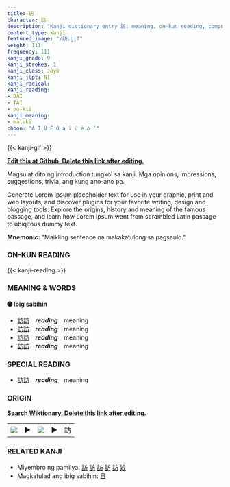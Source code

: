 ```yaml
---
title: 訪
character: 訪
description: "Kanji dictionary entry 訪: meaning, on-kun reading, compounds, origin, related kanji"
content_type: kanji
featured_image: "/訪.gif"
weight: 111
frequency: 111
kanji_grade: 9
kanji_strokes: 1
kanji_class: Jōyō
kanji_jlpt: N1
kanji_radical: 
kanji_reading: 
- DAI
- TAI
- oo-kii
kanji_meaning:
- malaki
chōon: "Ā Ī Ū Ē Ō ā ī ū ē ō ’"
---
```

[//]: # (Don't edit the line below. Kanji animated GIF code is automatically generated.)
{{< kanji-gif >}}

[//]: # (Edit below this line.)

**[Edit this at Github. Delete this link after editing.](https://github.com/tim0g/tim/tree/main/content/kanji/訪/index.md)**

Magsulat dito ng introduction tungkol sa kanji. Mga opinions, impressions, suggestions, trivia, ang kung ano-ano pa.

Generate Lorem Ipsum placeholder text for use in your graphic, print and web layouts, and discover plugins for your favorite writing, design and blogging tools. Explore the origins, history and meaning of the famous passage, and learn how Lorem Ipsum went from scrambled Latin passage to ubiqitous dummy text.
 
**Mnemonic:** "Maikling sentence na makakatulong sa pagsaulo."

### ON-KUN READING

[//]: # (Don't edit the line below. ON-KUN READING code is automatically generated.)
{{< kanji-reading >}}

### MEANING & WORDS

#### ➊ **Ibig sabihin**
  - [訪](../訪)[訪](../訪)　***reading***　meaning
  - [訪](../訪)[訪](../訪)　***reading***　meaning
  - [訪](../訪)[訪](../訪)　***reading***　meaning
  - [訪](../訪)[訪](../訪)　***reading***　meaning

### SPECIAL READING
  - [訪](../訪)[訪](../訪)　***reading***　meaning

### ORIGIN

**[Search Wiktionary. Delete this link after editing.](https://wiktionary.org/wiki/訪)**
<table class="kanji-table"><tr><td>
<img src="60px-訪-bronze.svg.png">
</td><td>▶</td><td>
<img src="60px-訪-oracle.svg.png">
</td><td>▶</td>
<td class="kanji-origin">訪</td>
</tr></table>

### RELATED KANJI
- Miyembro ng pamilya: [訪](../訪) [訪](../訪) [訪](../訪) [訪](../訪) [訪](../訪) [娘](../娘)
- Magkatulad ang ibig sabihin: [日](../日)
